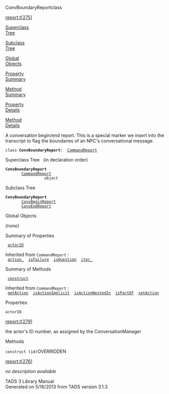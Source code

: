 <span class="title">ConvBoundaryReport</span><span class="type">class</span>

[report.t](../file/report.t.html)\[[275](../source/report.t.html#275)\]

[Superclass  
Tree](#_SuperClassTree_)

[Subclass  
Tree](#_SubClassTree_)

[Global  
Objects](#_ObjectSummary_)

[Property  
Summary](#_PropSummary_)

[Method  
Summary](#_MethodSummary_)

[Property  
Details](#_Properties_)

[Method  
Details](#_Methods_)

<div class="fdesc">

A conversation begin/end report. This is a special marker we insert into
the transcript to flag the boundaries of an NPC's conversational
message.

`class `**`ConvBoundaryReport`**` :   `[`CommandReport`](../object/CommandReport.html)

</div>

<span id="_SuperClassTree_"></span>

<div class="mjhd">

<span class="hdln">Superclass Tree</span>   (in declaration order)

</div>

**`ConvBoundaryReport`**  
`         `[`CommandReport`](../object/CommandReport.html)  
`                 object`  
<span id="_SubClassTree_"></span>

<div class="mjhd">

<span class="hdln">Subclass Tree</span>  

</div>

**`ConvBoundaryReport`**  
`         `[`ConvBeginReport`](../object/ConvBeginReport.html)  
`         `[`ConvEndReport`](../object/ConvEndReport.html)  
<span id="_ObjectSummary_"></span>

<div class="mjhd">

<span class="hdln">Global Objects</span>  

</div>

*(none)* <span id="_PropSummary_"></span>

<div class="mjhd">

<span class="hdln">Summary of Properties</span>  

</div>

` `[`actorID`](#actorID)`  `

Inherited from `CommandReport` :  
` `[`action_`](../object/CommandReport.html#action_)`  `[`isFailure`](../object/CommandReport.html#isFailure)`  `[`isQuestion`](../object/CommandReport.html#isQuestion)`  `[`iter_`](../object/CommandReport.html#iter_)`  `

<span id="_MethodSummary_"></span>

<div class="mjhd">

<span class="hdln">Summary of Methods</span>  

</div>

` `[`construct`](#construct)`  `

Inherited from `CommandReport` :  
` `[`getAction`](../object/CommandReport.html#getAction)`  `[`isActionImplicit`](../object/CommandReport.html#isActionImplicit)`  `[`isActionNestedIn`](../object/CommandReport.html#isActionNestedIn)`  `[`isPartOf`](../object/CommandReport.html#isPartOf)`  `[`setAction`](../object/CommandReport.html#setAction)`  `

<span id="_Properties_"></span>

<div class="mjhd">

<span class="hdln">Properties</span>  

</div>

<span id="actorID"></span>

`actorID`

[report.t](../file/report.t.html)\[[279](../source/report.t.html#279)\]

<div class="desc">

the actor's ID number, as assigned by the ConversationManager

</div>

<span id="_Methods_"></span>

<div class="mjhd">

<span class="hdln">Methods</span>  

</div>

<span id="construct"></span>

`construct (id)`<span class="rem">OVERRIDDEN</span>

[report.t](../file/report.t.html)\[[276](../source/report.t.html#276)\]

<div class="desc">

*no description available*

</div>

<div class="ftr">

TADS 3 Library Manual  
Generated on 5/16/2013 from TADS version 3.1.3

</div>
